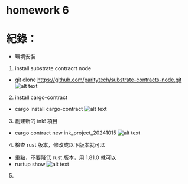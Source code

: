 # homework 6

# 紀錄：
* 環境安裝
1. install substrate contracrt node
* git clone https://github.com/paritytech/substrate-contracts-node.git
![alt text](https://github.com/MartinYeung5/substrate-advance-8-homework/blob/main/homework-6/677/0.png?raw=true)

2. install cargo-contract
* cargo install cargo-contract
![alt text](https://github.com/MartinYeung5/substrate-advance-8-homework/blob/main/homework-6/677/1.png?raw=true)

3. 創建新的 ink! 項目
* cargo contract new ink_project_20241015
![alt text](https://github.com/MartinYeung5/substrate-advance-8-homework/blob/main/homework-6/677/2.png?raw=true)

4. 檢查 rust 版本，修改成以下版本就可以
* 重點，不要降低 rust 版本，用 1.81.0 就可以
* rustup show
![alt text](https://github.com/MartinYeung5/substrate-advance-8-homework/blob/main/homework-6/677/3.png?raw=true)

5. 